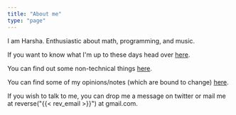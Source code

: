 ```yaml
---
title: "About me"
type: "page"
---
```


I am Harsha. Enthusiastic about math, programming, and music.

If you want to know what I'm up to these days head over [here](/now).

You can find out some non-technical things [here](/me).

You can find some of my opinions/notes (which are bound to change) [here](/random).

If you wish to talk to me, you can drop me a message on twitter or mail me at reverse("{{< rev_email >}}") at gmail.com.